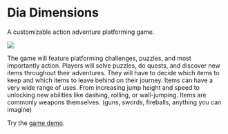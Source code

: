 # Dia Dimensions
A customizable action adventure platforming game.

<img src='http://i.imgur.com/e9YL7H7.png'>

The game will feature platforming challenges, puzzles, and most importantly action. Players will solve puzzles, do quests, and discover new items throughout their adventures. They will have to decide which items to keep and which items to leave behind on their journey. Items can have a very wide range of uses. From increasing jump height and speed to unlocking new abilities like dashing, rolling, or wall-jumping. Items are commonly weapons themselves. (guns, swords, fireballs, anything you can imagine)

Try the <a href='http://war.pvpzone.org/dia.zip'>game demo</a>.
